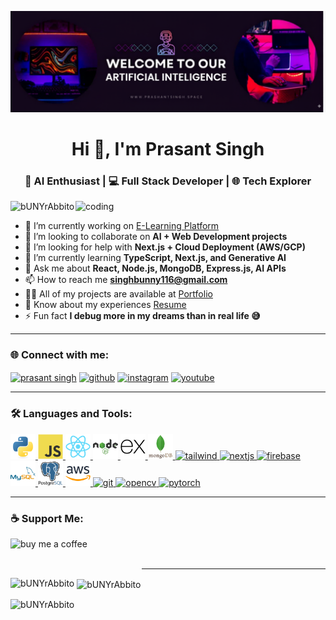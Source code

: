 ![logo](https://github.com/bUNYrAbbito/bUNYrAbbito/blob/main/Generated%20Image%20September%2016%2C%202025%20-%2012_59PM.png)


<h1 align="center">Hi 👋, I'm Prasant Singh</h1>  
<h3 align="center">🚀 AI Enthusiast | 💻 Full Stack Developer | 🌐 Tech Explorer</h3>  

<img align="right" alt="coding" width="400" src="https://user-images.githubusercontent.com/55389276/140866485-8fb1c876-9a8f-4d6a-98dc-08c4981eaf70.gif">  

<p align="left"> <img src="https://komarev.com/ghpvc/?username=bUNYrAbbito&label=Profile%20views&color=0e75b6&style=flat" alt="bUNYrAbbito" /> </p>  

- 🔭 I’m currently working on [E-Learning Platform](https://prashantsingh.space)  
- 👯 I’m looking to collaborate on **AI + Web Development projects**  
- 🤝 I’m looking for help with **Next.js + Cloud Deployment (AWS/GCP)**  
- 🌱 I’m currently learning **TypeScript, Next.js, and Generative AI**  
- 💬 Ask me about **React, Node.js, MongoDB, Express.js, AI APIs**  
- 📫 How to reach me **singhbunny116@gmail.com**  
- 👨‍💻 All of my projects are available at [Portfolio](https://prashantsingh.space)  
- 📄 Know about my experiences [Resume](https://drive.google.com/file/d/1URfvMvyzyahJU53pr4YsGEXtUlrUJ4Mp/view?usp=drive_link)  
- ⚡ Fun fact **I debug more in my dreams than in real life 😅**  

---

<h3 align="left">🌐 Connect with me:</h3>  
<p align="left">  
<a href="https://linkedin.com/in/prasant-singh-5383b4206" target="blank"><img align="center" src="https://raw.githubusercontent.com/rahuldkjain/github-profile-readme-generator/master/src/images/icons/Social/linked-in-alt.svg" alt="prasant singh" height="30" width="40" /></a>  
<a href="https://github.com/bUNYrAbbito" target="blank"><img align="center" src="https://raw.githubusercontent.com/rahuldkjain/github-profile-readme-generator/master/src/images/icons/Social/github.svg" alt="github" height="30" width="40" /></a>  
<a href="https://instagram.com/" target="blank"><img align="center" src="https://raw.githubusercontent.com/rahuldkjain/github-profile-readme-generator/master/src/images/icons/Social/instagram.svg" alt="instagram" height="30" width="40" /></a>  
<a href="https://www.youtube.com/" target="blank"><img align="center" src="https://raw.githubusercontent.com/rahuldkjain/github-profile-readme-generator/master/src/images/icons/Social/youtube.svg" alt="youtube" height="30" width="40" /></a>  
</p>  

---

<h3 align="left">🛠️ Languages and Tools:</h3>  
<p align="left">  
<a href="https://www.python.org" target="_blank" rel="noreferrer"> <img src="https://raw.githubusercontent.com/devicons/devicon/master/icons/python/python-original.svg" alt="python" width="40" height="40"/> </a>  
<a href="https://developer.mozilla.org/en-US/docs/Web/JavaScript" target="_blank" rel="noreferrer"> <img src="https://raw.githubusercontent.com/devicons/devicon/master/icons/javascript/javascript-original.svg" alt="javascript" width="40" height="40"/> </a>  
<a href="https://reactjs.org/" target="_blank" rel="noreferrer"> <img src="https://raw.githubusercontent.com/devicons/devicon/master/icons/react/react-original.svg" alt="react" width="40" height="40"/> </a>  
<a href="https://nodejs.org/" target="_blank" rel="noreferrer"> <img src="https://raw.githubusercontent.com/devicons/devicon/master/icons/nodejs/nodejs-original-wordmark.svg" alt="nodejs" width="40" height="40"/> </a>  
<a href="https://expressjs.com/" target="_blank" rel="noreferrer"> <img src="https://raw.githubusercontent.com/devicons/devicon/master/icons/express/express-original.svg" alt="express" width="40" height="40"/> </a>  
<a href="https://www.mongodb.com/" target="_blank" rel="noreferrer"> <img src="https://raw.githubusercontent.com/devicons/devicon/master/icons/mongodb/mongodb-original-wordmark.svg" alt="mongodb" width="40" height="40"/> </a>  
<a href="https://tailwindcss.com/" target="_blank" rel="noreferrer"> <img src="https://www.vectorlogo.zone/logos/tailwindcss/tailwindcss-icon.svg" alt="tailwind" width="40" height="40"/> </a>  
<a href="https://nextjs.org/" target="_blank" rel="noreferrer"> <img src="https://cdn.worldvectorlogo.com/logos/nextjs-2.svg" alt="nextjs" width="40" height="40"/> </a>  
<a href="https://firebase.google.com/" target="_blank" rel="noreferrer"> <img src="https://www.vectorlogo.zone/logos/firebase/firebase-icon.svg" alt="firebase" width="40" height="40"/> </a>  
<a href="https://www.mysql.com/" target="_blank" rel="noreferrer"> <img src="https://raw.githubusercontent.com/devicons/devicon/master/icons/mysql/mysql-original-wordmark.svg" alt="mysql" width="40" height="40"/> </a>  
<a href="https://www.postgresql.org/" target="_blank" rel="noreferrer"> <img src="https://raw.githubusercontent.com/devicons/devicon/master/icons/postgresql/postgresql-original-wordmark.svg" alt="postgresql" width="40" height="40"/> </a>  
<a href="https://aws.amazon.com/" target="_blank" rel="noreferrer"> <img src="https://raw.githubusercontent.com/devicons/devicon/master/icons/amazonwebservices/amazonwebservices-original-wordmark.svg" alt="aws" width="40" height="40"/> </a>  
<a href="https://git-scm.com/" target="_blank" rel="noreferrer"> <img src="https://www.vectorlogo.zone/logos/git-scm/git-scm-icon.svg" alt="git" width="40" height="40"/> </a>  
<a href="https://opencv.org/" target="_blank" rel="noreferrer"> <img src="https://www.vectorlogo.zone/logos/opencv/opencv-icon.svg" alt="opencv" width="40" height="40"/> </a>  
<a href="https://pytorch.org/" target="_blank" rel="noreferrer"> <img src="https://www.vectorlogo.zone/logos/pytorch/pytorch-icon.svg" alt="pytorch" width="40" height="40"/> </a>  
</p>  

---

<h3 align="left">☕ Support Me:</h3>  
<p><a href="https://www.buymeacoffee.com/"> <img align="left" src="https://cdn.buymeacoffee.com/buttons/v2/default-yellow.png" height="50" width="210" alt="buy me a coffee" /></a></p><br><br>  

---

<p><img align="left" src="https://github-readme-stats.vercel.app/api/top-langs?username=bUNYrAbbito&show_icons=true&locale=en&layout=compact&theme=radical" alt="bUNYrAbbito" /></p>  

<p>&nbsp;<img align="center" src="https://github-readme-stats.vercel.app/api?username=bUNYrAbbito&show_icons=true&locale=en&theme=radical" alt="bUNYrAbbito" /></p>  

<p><img align="center" src="https://github-readme-streak-stats.herokuapp.com/?user=bUNYrAbbito&theme=radical" alt="bUNYrAbbito" /></p>  
